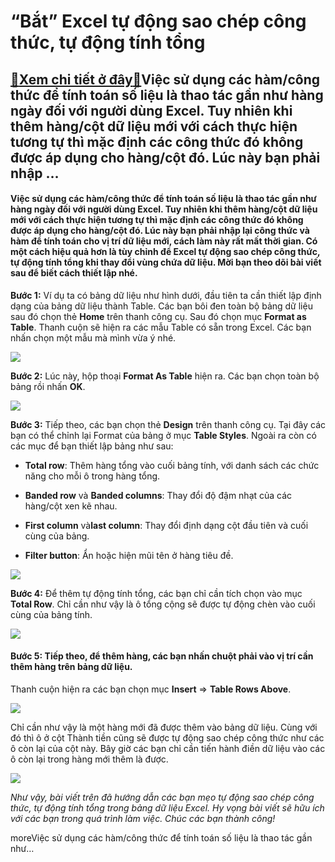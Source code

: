 “Bắt” Excel tự động sao chép công thức, tự động tính tổng
=========================================================

[:gift:Xem chi tiết ở đây:gift:](https://hddtvn.com/bat-excel-tu-dong-sao-chep-cong-thuc-tu-dong-tinh-tong/)Việc sử dụng các hàm/công thức để tính toán số liệu là thao tác gần như hàng ngày đối với người dùng Excel. Tuy nhiên khi thêm hàng/cột dữ liệu mới với cách thực hiện tương tự thì mặc định các công thức đó không được áp dụng cho hàng/cột đó. Lúc này bạn phải nhập …
-------------------------------------------------------------------------------------------------------------------------------------------------------------------------------------------------------------------------------------------------------------------------

#### Việc sử dụng các hàm/công thức để tính toán số liệu là thao tác gần như hàng ngày đối với người dùng Excel. Tuy nhiên khi thêm hàng/cột dữ liệu mới với cách thực hiện tương tự thì mặc định các công thức đó không được áp dụng cho hàng/cột đó. Lúc này bạn phải nhập lại công thức và hàm để tính toán cho vị trí dữ liệu mới, cách làm này rất mất thời gian. Có một cách hiệu quả hơn là tùy chỉnh để Excel **tự động sao chép công thức, tự động tính tổng khi thay đổi vùng chứa dữ liệu. Mời bạn theo dõi bài viết sau để biết cách thiết lập nhé.**


**Bước 1:** Ví dụ ta có bảng dữ liệu như hình dưới, đầu tiên ta cần thiết lập định dạng của bảng dữ liệu thành Table. Các bạn bôi đen toàn bộ bảng dữ liệu sau đó chọn thẻ **Home** trên thanh công cụ. Sau đó chọn mục **Format as Table**. Thanh cuộn sẽ hiện ra các mẫu Table có sẵn trong Excel. Các bạn nhấn chọn một mẫu mà mình vừa ý nhé.


![](https://hddtvn.com/wp-content/uploads/2021/01/35xp4tW.png)


**Bước 2:** Lúc này, hộp thoại **Format As Table** hiện ra. Các bạn chọn toàn bộ bảng rồi nhấn **OK**.


![](https://hddtvn.com/wp-content/uploads/2021/01/d8tOEgH.png)


**Bước 3:** Tiếp theo, các bạn chọn thẻ **Design** trên thanh công cụ. Tại đây các bạn có thể chỉnh lại Format của bảng ở mục **Table Styles**. Ngoài ra còn có các mục để bạn thiết lập bảng như sau:




* **Total row**: Thêm hàng tổng vào cuối bảng tính, với danh sách các chức năng cho mỗi ô trong hàng tổng.

* **Banded row** và **Banded columns**: Thay đổi độ đậm nhạt của các hàng/cột xen kẽ nhau.

* **First column** và**last column**: Thay đổi định dạng cột đầu tiên và cuối cùng của bảng.

* **Filter button**: Ẩn hoặc hiện mũi tên ở hàng tiêu đề.



![](https://hddtvn.com/wp-content/uploads/2021/01/s6tHHgM.png)


**Bước 4:** Để thêm tự động tính tổng, các bạn chỉ cần tích chọn vào mục **Total Row**. Chỉ cần như vậy là ô tổng cộng sẽ được tự động chèn vào cuối cùng của bảng tính.


![](https://hddtvn.com/wp-content/uploads/2021/01/iehKM8V.png)


#### **Bước 5:** Tiếp theo, để thêm hàng, các bạn nhấn chuột phải vào vị trí cần thêm hàng trên bảng dữ liệu.


Thanh cuộn hiện ra các bạn chọn mục **Insert** => **Table Rows Above**.


![](https://hddtvn.com/wp-content/uploads/2021/01/qnRz0ps.png)


Chỉ cần như vậy là một hàng mới đã được thêm vào bảng dữ liệu. Cùng với đó thì ô ở cột Thành tiền cũng sẽ được tự động sao chép công thức như các ô còn lại của cột này. Bây giờ các bạn chỉ cần tiến hành điền dữ liệu vào các ô còn lại trong hàng mới thêm là được.


![](https://hddtvn.com/wp-content/uploads/2021/01/MVnA07b.png)


*Như vậy, bài viết trên đã hướng dẫn các bạn mẹo tự động sao chép công thức, tự động tính tổng trong bảng dữ liệu Excel. Hy vọng bài viết sẽ hữu ích với các bạn trong quá trình làm việc. Chúc các bạn thành công!*


moreViệc sử dụng các hàm/công thức để tính toán số liệu là thao tác gần như…

